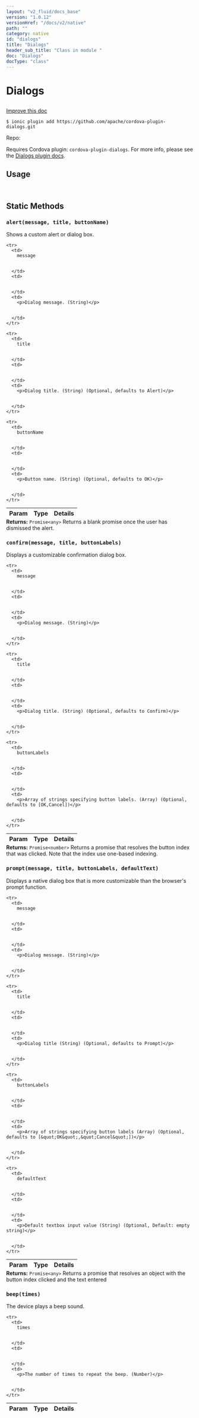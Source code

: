 ```yaml
---
layout: "v2_fluid/docs_base"
version: "1.0.12"
versionHref: "/docs/v2/native"
path: ""
category: native
id: "dialogs"
title: "Dialogs"
header_sub_title: "Class in module "
doc: "Dialogs"
docType: "class"
---
```









<h1 class="api-title">


Dialogs






</h1>

<a class="improve-v2-docs" href='http://github.com/driftyco/ionic-native/edit/master/src/plugins/dialogs.ts#L14'>
Improve this doc
</a>





<!-- decorators -->

<pre><code>$ ionic plugin add https://github.com/apache/cordova-plugin-dialogs.git</code></pre>
<p>Repo:
<a href="">

</a>
</p>

<!-- description -->

<p>Requires Cordova plugin: <code>cordova-plugin-dialogs</code>. For more info, please see the <a href="https://github.com/apache/cordova-plugin-dialogs">Dialogs plugin docs</a>.</p>

<!-- @usage tag -->

<h2>Usage</h2>

<pre><code class="lang-js">
</code></pre>




<!-- @property tags -->
<h2>Static Methods</h2>
<div id="alert"></div>
<h3><code>alert(message,&nbsp;title,&nbsp;buttonName)</code>
  
</h3>

Shows a custom alert or dialog box.


<table class="table param-table" style="margin:0;">
  <thead>
    <tr>
      <th>Param</th>
      <th>Type</th>
      <th>Details</th>
    </tr>
  </thead>
  <tbody>
    
    <tr>
      <td>
        message
        
        
      </td>
      <td>
        
  
      </td>
      <td>
        <p>Dialog message. (String)</p>

        
      </td>
    </tr>
    
    <tr>
      <td>
        title
        
        
      </td>
      <td>
        
  
      </td>
      <td>
        <p>Dialog title. (String) (Optional, defaults to Alert)</p>

        
      </td>
    </tr>
    
    <tr>
      <td>
        buttonName
        
        
      </td>
      <td>
        
  
      </td>
      <td>
        <p>Button name. (String) (Optional, defaults to OK)</p>

        
      </td>
    </tr>
    
  </tbody>
</table>





<div class="return-value" markdown="1">
<i class="icon ion-arrow-return-left"></i>
<b>Returns:</b> 
  <code>Promise&lt;any&gt;</code> Returns a blank promise once the user has dismissed the alert.
</div>



<div id="confirm"></div>
<h3><code>confirm(message,&nbsp;title,&nbsp;buttonLabels)</code>
  
</h3>

Displays a customizable confirmation dialog box.


<table class="table param-table" style="margin:0;">
  <thead>
    <tr>
      <th>Param</th>
      <th>Type</th>
      <th>Details</th>
    </tr>
  </thead>
  <tbody>
    
    <tr>
      <td>
        message
        
        
      </td>
      <td>
        
  
      </td>
      <td>
        <p>Dialog message. (String)</p>

        
      </td>
    </tr>
    
    <tr>
      <td>
        title
        
        
      </td>
      <td>
        
  
      </td>
      <td>
        <p>Dialog title. (String) (Optional, defaults to Confirm)</p>

        
      </td>
    </tr>
    
    <tr>
      <td>
        buttonLabels
        
        
      </td>
      <td>
        
  
      </td>
      <td>
        <p>Array of strings specifying button labels. (Array) (Optional, defaults to [OK,Cancel])</p>

        
      </td>
    </tr>
    
  </tbody>
</table>





<div class="return-value" markdown="1">
<i class="icon ion-arrow-return-left"></i>
<b>Returns:</b> 
  <code>Promise&lt;number&gt;</code> Returns a promise that resolves the button index that was clicked. Note that the index use one-based indexing.
</div>



<div id="prompt"></div>
<h3><code>prompt(message,&nbsp;title,&nbsp;buttonLabels,&nbsp;defaultText)</code>
  
</h3>

Displays a native dialog box that is more customizable than the browser's prompt function.


<table class="table param-table" style="margin:0;">
  <thead>
    <tr>
      <th>Param</th>
      <th>Type</th>
      <th>Details</th>
    </tr>
  </thead>
  <tbody>
    
    <tr>
      <td>
        message
        
        
      </td>
      <td>
        
  
      </td>
      <td>
        <p>Dialog message. (String)</p>

        
      </td>
    </tr>
    
    <tr>
      <td>
        title
        
        
      </td>
      <td>
        
  
      </td>
      <td>
        <p>Dialog title (String) (Optional, defaults to Prompt)</p>

        
      </td>
    </tr>
    
    <tr>
      <td>
        buttonLabels
        
        
      </td>
      <td>
        
  
      </td>
      <td>
        <p>Array of strings specifying button labels (Array) (Optional, defaults to [&quot;OK&quot;,&quot;Cancel&quot;])</p>

        
      </td>
    </tr>
    
    <tr>
      <td>
        defaultText
        
        
      </td>
      <td>
        
  
      </td>
      <td>
        <p>Default textbox input value (String) (Optional, Default: empty string)</p>

        
      </td>
    </tr>
    
  </tbody>
</table>





<div class="return-value" markdown="1">
<i class="icon ion-arrow-return-left"></i>
<b>Returns:</b> 
  <code>Promise&lt;any&gt;</code> Returns a promise that resolves an object with the button index clicked and the text entered
</div>



<div id="beep"></div>
<h3><code>beep(times)</code>
  
</h3>

The device plays a beep sound.


<table class="table param-table" style="margin:0;">
  <thead>
    <tr>
      <th>Param</th>
      <th>Type</th>
      <th>Details</th>
    </tr>
  </thead>
  <tbody>
    
    <tr>
      <td>
        times
        
        
      </td>
      <td>
        
  
      </td>
      <td>
        <p>The number of times to repeat the beep. (Number)</p>

        
      </td>
    </tr>
    
  </tbody>
</table>








<!-- methods on the class --><!-- related link --><!-- end content block -->


<!-- end body block -->

